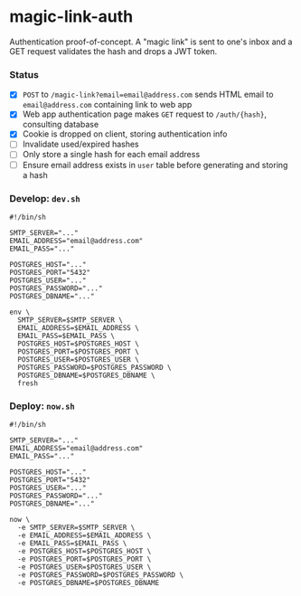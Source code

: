 # magic-link-auth

Authentication proof-of-concept. A "magic link" is sent to one's inbox and a GET request validates the hash and drops a JWT token.

### Status
- [x] `POST` to `/magic-link?email=email@address.com` sends HTML email to `email@address.com` containing link to web app
- [x] Web app authentication page makes `GET` request to `/auth/{hash}`, consulting database
- [x] Cookie is dropped on client, storing authentication info
- [ ] Invalidate used/expired hashes
- [ ] Only store a single hash for each email address
- [ ] Ensure email address exists in `user` table before generating and storing a hash

### Develop: `dev.sh`
```
#!/bin/sh

SMTP_SERVER="..."
EMAIL_ADDRESS="email@address.com"
EMAIL_PASS="..."

POSTGRES_HOST="..."
POSTGRES_PORT="5432"
POSTGRES_USER="..."
POSTGRES_PASSWORD="..."
POSTGRES_DBNAME="..."

env \
  SMTP_SERVER=$SMTP_SERVER \
  EMAIL_ADDRESS=$EMAIL_ADDRESS \
  EMAIL_PASS=$EMAIL_PASS \
  POSTGRES_HOST=$POSTGRES_HOST \
  POSTGRES_PORT=$POSTGRES_PORT \
  POSTGRES_USER=$POSTGRES_USER \
  POSTGRES_PASSWORD=$POSTGRES_PASSWORD \
  POSTGRES_DBNAME=$POSTGRES_DBNAME \
  fresh
```

### Deploy: `now.sh`
```
#!/bin/sh

SMTP_SERVER="..."
EMAIL_ADDRESS="email@address.com"
EMAIL_PASS="..."

POSTGRES_HOST="..."
POSTGRES_PORT="5432"
POSTGRES_USER="..."
POSTGRES_PASSWORD="..."
POSTGRES_DBNAME="..."

now \
  -e SMTP_SERVER=$SMTP_SERVER \
  -e EMAIL_ADDRESS=$EMAIL_ADDRESS \
  -e EMAIL_PASS=$EMAIL_PASS \
  -e POSTGRES_HOST=$POSTGRES_HOST \
  -e POSTGRES_PORT=$POSTGRES_PORT \
  -e POSTGRES_USER=$POSTGRES_USER \
  -e POSTGRES_PASSWORD=$POSTGRES_PASSWORD \
  -e POSTGRES_DBNAME=$POSTGRES_DBNAME
```

